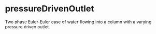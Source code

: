 # pressureDrivenOutlet
Two phase Euler-Euler case of water flowing into a column with a varying pressure driven outlet
